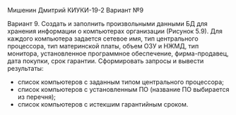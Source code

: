 Мишенин Дмитрий КИУКИ-19-2 Вариант №9

Вариант 9. Создать и заполнить произвольными данными БД для хранения информации о компьютерах организации (Рисунок 5.9).
Для каждого компьютера задается сетевое имя, тип центрального процессора, тип материнской платы, объем ОЗУ и НЖМД, тип монитора, установленное программное обеспечение, фирма-продавец, дата покупки, срок гарантии.
Сформировать запросы и вывести результаты:
- список компьютеров с заданным типом центрального процессора; 
- список компьютеров с установленным ПО (название ПО выбирается из перечня);
- список компьютеров с истекшим гарантийным сроком.